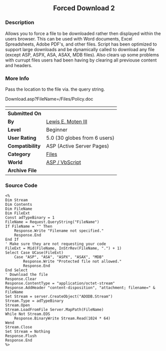 ﻿<div align="center">

## Forced Download 2


</div>

### Description

Allows you to force a file to be downloaded rather then displayed within the users browser. This can be used with Word documents, Excel Spreadsheets, Adobe PDF's, and other files. Script has been optimized to support large downloads and be dynamically called to download any file (except ASP, ASPX, ASA, ASAX, MDB files). Also clears up some problems with currupt files users had been having by clearing all previouse content and headers.
 
### More Info
 
Pass the location to the file via. the query string.

Download.asp?FileName=/Files/Policy.doc


<span>             |<span>
---                |---
**Submitted On**   |
**By**             |[Lewis E\. Moten III](https://github.com/Planet-Source-Code/PSCIndex/blob/master/ByAuthor/lewis-e-moten-iii.md)
**Level**          |Beginner
**User Rating**    |5.0 (30 globes from 6 users)
**Compatibility**  |ASP \(Active Server Pages\)
**Category**       |[Files](https://github.com/Planet-Source-Code/PSCIndex/blob/master/ByCategory/files__4-2.md)
**World**          |[ASP / VbScript](https://github.com/Planet-Source-Code/PSCIndex/blob/master/ByWorld/asp-vbscript.md)
**Archive File**   |[](https://github.com/Planet-Source-Code/lewis-e-moten-iii-forced-download-2__4-8528/archive/master.zip)





### Source Code

```
<%
Dim Stream
Dim Contents
Dim FileName
Dim FileExt
Const adTypeBinary = 1
FileName = Request.QueryString("FileName")
If FileName = "" Then
	Response.Write "Filename not specified."
	Response.End
End If
' Make sure they are not requesting your code
FileExt = Mid(FileName, InStrRev(FileName, ".") + 1)
Select Case UCase(FileExt)
	Case "ASP", "ASA", "ASPX", "ASAX", "MDB"
		Response.Write "Protected file not allowed."
		Response.End
End Select
' Download the file
Response.Clear
Response.ContentType = "application/octet-stream"
Response.AddHeader "content-disposition", "attachment; filename=" & FileName
Set Stream = server.CreateObject("ADODB.Stream")
Stream.Type = adTypeBinary
Stream.Open
Stream.LoadFromFile Server.MapPath(FileName)
While Not Stream.EOS
	Response.BinaryWrite Stream.Read(1024 * 64)
Wend
Stream.Close
Set Stream = Nothing
Response.Flush
Response.End
%>
```

